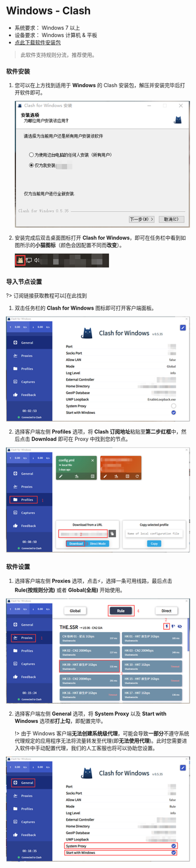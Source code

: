 # Windows - Clash

- 系统要求： Windows 7 以上
- 设备要求： Windows 计算机 & 平板
- [点此下载软件安装包](https://download.thessr.io/Clash.for.Windows-0.5.35-win.zip)

> 此软件支持规则分流，推荐使用。

### 软件安装

1. 您可以在上方找到适用于 **Windows** 的 Clash 安装包，解压并安装完毕后打开软件即可。

   ![1558940044409](images/1558940044409.png)

2. 安装完成后双击桌面图标打开 **Clash for Windows**，即可在任务栏中看到如图所示的**小猫图标**（颜色会因配置不同而**改变**）。

   ![1558940070590](images/1558940070590.png)

### 导入节点设置

?> 订阅链接获取教程可以[在此找到

1. 双击任务栏的 **Clash for Windows** 图标即可打开客户端面板。

![1558940127271](images/1558940127271.png)

2. 选择客户端左侧 **Profiles** 选项，将 **Clash 订阅地址**粘贴至**第二步红框**中，然后点击 **Download** 即可在 Proxy 中找到您的节点。

![1558940180731](images/1558940180731.png)

### 软件设置

1. 选择客户端左侧 **Proxies** 选项，点击⚡，选择一条可用线路，最后点击 **Rule(按规则分流)** 或者 **Global(全局)** 开始使用。

![1558940254801](images/1558940254801.png)

2. 选择客户端左侧 **General** 选项，将 **System Proxy** 以及 **Start with Windows** 选项都**打上勾**，即配置完毕。

   !> 由于 Windows 客户端**无法创建系统级代理**，可能会导致**一部分**不遵守系统代理规定的应用程序无法将流量转发至代理(即**无法使用代理**)。此时您需要进入软件中手动配置代理，我们的人工客服也将可以协助您设置。

![1558940340330](images/1558940340330.png)

